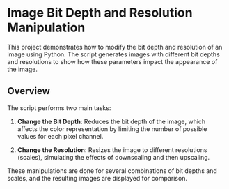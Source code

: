 # Image Bit Depth and Resolution Manipulation

This project demonstrates how to modify the bit depth and resolution of an image using Python. The script generates images with different bit depths and resolutions to show how these parameters impact the appearance of the image.

## Overview

The script performs two main tasks:

1. **Change the Bit Depth**: Reduces the bit depth of the image, which affects the color representation by limiting the number of possible values for each pixel channel.
   
2. **Change the Resolution**: Resizes the image to different resolutions (scales), simulating the effects of downscaling and then upscaling.

These manipulations are done for several combinations of bit depths and scales, and the resulting images are displayed for comparison.
